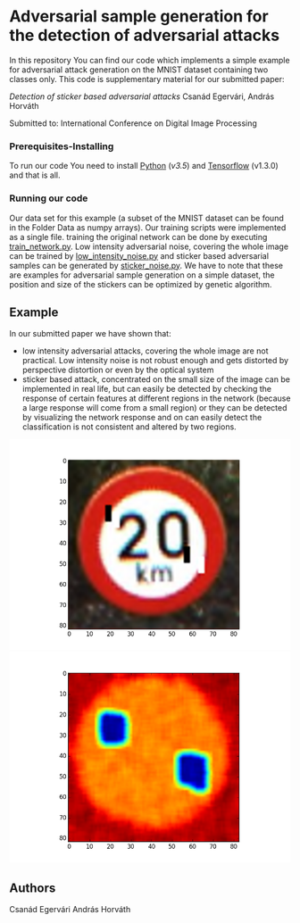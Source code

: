 


# Adversarial sample generation for the detection of  adversarial attacks

In this repository You can find our code which implements a simple example for adversarial attack generation on the MNIST dataset containing two classes only. This code is supplementary material for our submitted paper:

*Detection of sticker based adversarial attacks*
Csanád Egervári, András Horváth

Submitted to:
International Conference on Digital Image Processing

### Prerequisites-Installing

To run our code You need to install [Python](https://www.python.org/)  (*v3.5*) and  [Tensorflow](https://www.tensorflow.org/) (v1.3.0) and that is all.

### Running our code
Our data set for this example (a subset of the MNIST dataset can be found in the Folder Data as numpy arrays).
 Our training scripts were implemented as a single file. training the original network can be done by executing [train_network.py](https://github.com/horan85/adversarialsticker/blob/master/train_network.py).
Low intensity adversarial noise, covering the whole image can be trained by [low_intensity_noise.py](https://github.com/horan85/adversarialsticker/blob/master/low_intensity_noise.py) and sticker based adversarial samples can be generated by [sticker_noise.py](https://github.com/horan85/adversarialsticker/blob/master/sticker_noise.py).
We have to note that these are examples for adversarial sample generation on a simple dataset, the position and size of the stickers can be optimized by genetic algorithm.

## Example
In our submitted paper we have shown that:

- low intensity adversarial attacks, covering the whole image are not practical. Low intensity noise is not robust enough and gets distorted by perspective distortion or even by the optical system
- sticker based attack, concentrated on the small size of the image can be implemented in real life, but can easily be detected by checking the response of certain features at different regions in the network (because a large response will come from a small region) or they can be detected by visualizing the network response and on can easily detect the classification is not consistent and altered by two regions.

![alt text](https://github.com/horan85/adversarialsticker/raw/master/fig/sticker_sample.png)
![alt text](https://github.com/horan85/adversarialsticker/raw/master/fig/heatmap.png)

## Authors
Csanád Egervári
András Horváth 
